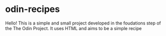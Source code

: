 # odin-recipes

Hello! This is a simple and small project developed in the foudations step of the The Odin Project. It uses HTML and aims to be a simple recipe
